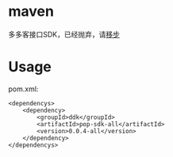 # maven
多多客接口SDK，已经抛弃，请[移步](https://github.com/guomw/maven/tree/master/com/lemoncenter/sdk/lemoncenter-sdk)
# Usage

pom.xml:

    <dependencys>
		<dependency>
		    <groupId>ddk</groupId>
		    <artifactId>pop-sdk-all</artifactId>
		    <version>0.0.4-all</version>
		</dependency>
    </dependencys>